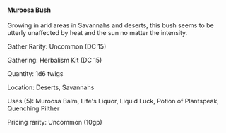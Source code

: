 #### Muroosa Bush
Growing in arid areas in Savannahs and deserts, this bush seems to be utterly unaffected by heat and the sun no matter the intensity.

Gather Rarity: Uncommon (DC 15)

Gathering: Herbalism Kit (DC 15)

Quantity: 1d6 twigs

Location: Deserts, Savannahs

Uses (5): Muroosa Balm, Life's Liquor, Liquid Luck, Potion of Plantspeak, Quenching Pilther

Pricing rarity: Uncommon (10gp)
